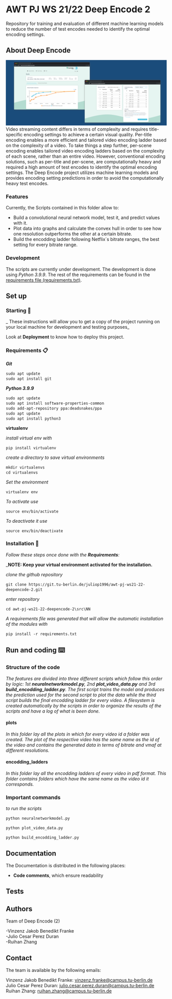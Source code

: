 ﻿# AWT PJ WS 21/22 Deep Encode 2

Repository for training and evaluation of different machine learning models to reduce the number of test encodes needed to identify the optimal encoding settings.

## About Deep Encode
![](docs/images/DeepEncode.png)
Video streaming content differs in terms of complexity and requires title-specific encoding settings to achieve a certain visual quality. Per-title encoding enables a more efficient and tailored video encoding ladder based on the complexity of a video. To take things a step further, per-scene encoding enables tailored video encoding ladders based on the complexity of each scene, rather than an entire video. However, conventional encoding solutions, such as per-title and per-scene, are computationally heavy and required a high amount of test encodes to identify the optimal encoding settings. The Deep Encode project utilizes machine learning models and provides encoding setting predictions in order to avoid the computationally heavy test encodes.

### Features

Currently, the Scripts contained in this folder allow to:

- Build a convolutional neural network model, test it, and predict values with it.
- Plot data into graphs and calculate the convex hull in order to see how one resolution outperforms the other at a certain bitrate.
- Build the encodding ladder following Netflix´s bitrate ranges, the best setting for every bitrate range.

### Development
The scripts are currently under development. The development is done using *Python 3.9.9*. The rest of the requirements can be found in the [requirements file (requirements.txt)](requirements.txt).

## Set up

### Starting 🚀

_
These instructions will allow you to get a copy of the project running on your local machine for development and testing purposes_

Look at **Deployment** to know how to deploy this project.


### Requirements 📋

_**Git**_

```
sudo apt update
sudo apt install git
```

_**Python 3.9.9**_
```
sudo apt update
sudo apt install software-properties-common
sudo add-apt-repository ppa:deadsnakes/ppa
sudo apt update
sudo apt install python3
```


**virtualenv**

_install virtual env with_
```
pip install virtualenv
```

_create a directory to save virtual environments_
```
mkdir virtualenvs
cd virtualenvs
```

_Set the environment_
```
virtualenv env
```

_To activate use_
```
source env/bin/activate
```

_To deactivate it use_
```
source env/bin/deactivate
```

### Installation 🔧

_Follow these steps once done with the **Requirements**:_

_**NOTE: Keep your virtual environment activated for the installation.**


_clone the github repository_

```
git clone https://git.tu-berlin.de/juliop1996/awt-pj-ws21-22-deepencode-2.git
```

_enter repository_

```
cd awt-pj-ws21-22-deepencode-2\src\NN
```




_A requirements file was generated that will allow the automatic installation of the modules with_

```
pip install -r requirements.txt
```

## Run and coding ⌨️

### Structure of the code

_The features are divided into three different scripts which follow this order by logic: 1st  **neuralnetworkmodel.py**, 2nd **plot_video_data.py** and 3rd **build_encodding_ladder.py**._
_The first script trains the model and produces the prediction used for the second script to plot the data while the third script builds the final encodding ladder for every video._
_A filesystem is created automatically by the scripts in order to organize the results of the scripts and have a log of what is been done._

#### plots
_In this folder lay all the plots in which for every video id a folder was created._
_The plot of the respective video has the same name as the id of the video and contains the generated data in terms of bitrate and vmaf at different resolutions._

#### encodding_ladders
_In this folder lay all the encodding ladders of every video in pdf format._
_This folder contains folders which have the same name as the video id it corresponds._

### Important commands

_to run the scripts_

```
python neuralnetworkmodel.py
```
```
python plot_video_data.py
```

```
python build_encodding_ladder.py
```

## Documentation

The Documentation is distributed in the following places:

- **Code comments**, which ensure readability

## Tests

## Authors

Team of Deep Encode (2)

-Vinzenz Jakob Benedikt Franke\
-Julio Cesar Perez Duran\
-Ruihan Zhang

## Contact

The team is available by the following emails:

Vinzenz Jakob Benedikt Franke: vinzenz.franke@campus.tu-berlin.de\
Julio Cesar Perez Duran: julio.cesar.perez.duran@campus.tu-berlin.de\
Ruihan Zhang: ruihan.zhang@campus.tu-berlin.de
